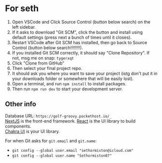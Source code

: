 # For seth

1. Open VSCode and Click Source Control (button below search) on the left sidebar.
2. If it asks to download "Git SCM", click the button and install using default settings (press next a bunch of times until it closes).
3. Restart VSCode after Git SCM has installed, then go back to Source Control (button below search!!!!!!!!).
4. If you installed Git SCM correctly, it should say "Clone Repository". If not, msg me on snap: `tygerxqt`
5. Click "Clone from GitHub"
6. Then select your final project repo.
7. It should ask you where you want to save your project (istg don't put it in your downloads folder or somewhere that will be easily lost).
8. Open a terminal, and run `npm install` to install packages.
9. Then run `npm run dev` to start your development server.

## Other info

Database URL: `https://golf-groovy.pockethost.io/_`  
[NextJS](https://nextjs.org) is the front-end framework.
[React](https://react.dev) is the UI library to build components.  
[Chakra UI](https://chakra-ui.com) is your UI library.  

For when Git asks for `git.email` and `git.name`:
- `git config --global user.email "sethormiston@icloud.com"`
- `git config --global user.name "Sethormiston07"`